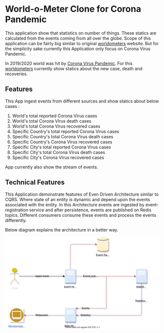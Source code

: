 # World-o-Meter Clone for Corona Pandemic

This application show that statistics on number of things. These statics are calculated from the events coming from all over the globe. 
Scope of this application can be fairly big similar to original [worldometers](https://www.worldometers.info) website. But for the simplicity sake currently this Application only focus on Corona Virus Pandemic.

In 2019/2020 world was hit by [Corona Virus Pandemic](https://en.wikipedia.org/wiki/Coronavirus). For this [worldometers](https://www.worldometers.info) currently show statics about the new case, death and recoveries.


## Features

This App ingest events from different sources and show statics about below cases :
1. World's total reported Corona Virus cases
2. World's total Corona Virus death cases
3. World's total Corona Virus recovered cases
4. Specific Country's total reported Corona Virus cases
5. Specific Country's total Corona Virus death cases
6. Specific Country's Corona Virus recovered cases
4. Specific City's total reported Corona Virus cases
5. Specific City's total Corona Virus death cases
6. Specific City's Corona Virus recovered cases

App currently also show the stream of events.

## Technical Features

This Application demonstrate features of Even Driven Architecture similar to CQRS. Where state of an entity is dynamic and depend upon the events associated with the entity.
In this Architecture events are ingested by event-registration service and after persistence, events are published on Redis topics. Different consumers consume these events and process the events differently.

Below diagram explains the architecture in a better way.

![](EventDrivenArchitecture.svg)

